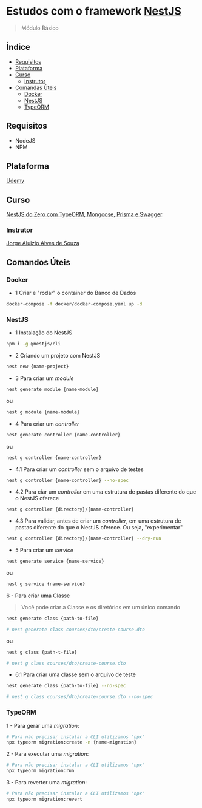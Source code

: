 # Estudos com o framework [NestJS](http://nestjs.com/)
> Módulo Básico

## Índice

- [Requisitos](#requisitos)
- [Plataforma](#plataforma)
- [Curso](#curso)
  - [Instrutor](#instrutor)
- [Comandas Úteis](#comandos-úteis)
  - [Docker](#docker)
  - [NestJS](#nestjs)
  - [TypeORM](#typeorm)

## Requisitos

- NodeJS
- NPM

## Plataforma

[Udemy](https://www.udemy.com/)

## Curso

[NestJS do Zero com TypeORM, Mongoose, Prisma e Swagger](https://www.udemy.com/course/nestjs-do-zero/)

### Instrutor

[Jorge Aluizio Alves de Souza](https://www.udemy.com/user/jorge-aluizio-alves-de-souza/)

## Comandos Úteis

### Docker

- 1 Criar e "rodar" o container do Banco de Dados
```bash
docker-compose -f docker/docker-compose.yaml up -d
```

### NestJS

- 1 Instalação do NestJS
```bash
npm i -g @nestjs/cli
```

- 2 Criando um projeto com NestJS
```bash
nest new {name-project}
```

- 3 Para criar um _module_
```bash
nest generate module {name-module}
```
ou
```bash
nest g module {name-module}
```

- 4 Para criar um _controller_
```bash
nest generate controller {name-controller}
```
ou
```bash
nest g controller {name-controller}
```

  - 4.1 Para criar um _controller_ sem o arquivo de testes
  ```bash
  nest g controller {name-controller} --no-spec
  ```

  - 4.2 Para ciar um _controller_ em uma estrutura de pastas diferente do que o NestJS oferece
  ```bash
  nest g controller {directory}/{name-controller}
  ```

  - 4.3 Para validar, antes de criar um _controller_, em uma estrutura de pastas diferente do que o NestJS oferece. Ou seja, "experimentar"
  ```bash
  nest g controller {directory}/{name-controller} --dry-run
  ```

- 5 Para criar um _service_
```bash
nest generate service {name-service}
```
ou
```bash
nest g service {name-service}
```

6 - Para criar uma Classe
> Você pode criar a Classe e os diretórios em um único comando

```bash
nest generate class {path-to-file}

# nest generate class courses/dto/create-course.dto
```
ou
```bash
nest g class {path-t-file}

# nest g class courses/dto/create-course.dto
```

  - 6.1 Para criar uma classe sem o arquivo de teste
  ```bash
  nest generate class {path-to-file} --no-spec

  # nest g class courses/dto/create-course.dto --no-spec
  ```

### TypeORM

1 - Para gerar uma _migration_:
```bash
# Para não precisar instalar a CLI utilizamos "npx"
npx typeorm migration:create -n {name-migration}
```

2 - Para executar uma _migration_:
```bash
# Para não precisar instalar a CLI utilizamos "npx"
npx typeorm migration:run
```

3 - Para reverter uma _migration_:
```bash
# Para não precisar instalar a CLI utilizamos "npx"
npx typeorm migration:revert
```